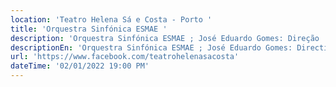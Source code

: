 ```yaml
---
location: 'Teatro Helena Sá e Costa - Porto '
title: 'Orquestra Sinfónica ESMAE '
description: 'Orquestra Sinfónica ESMAE ; José Eduardo Gomes: Direção '
descriptionEn: 'Orquestra Sinfónica ESMAE ; José Eduardo Gomes: Direction '
url: 'https://www.facebook.com/teatrohelenasacosta'
dateTime: '02/01/2022 19:00 PM'
---
```



